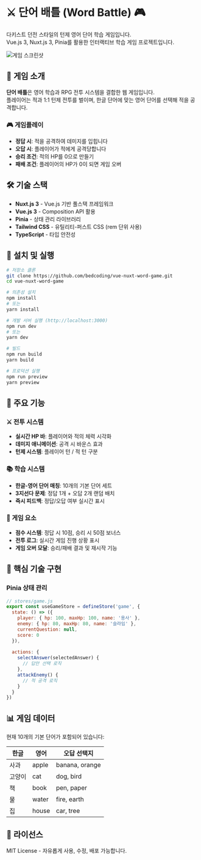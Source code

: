 # ⚔️ 단어 배틀 (Word Battle) 🎮

다키스트 던전 스타일의 턴제 영어 단어 학습 게임입니다.  
Vue.js 3, Nuxt.js 3, Pinia를 활용한 인터랙티브 학습 게임 프로젝트입니다.

![게임 스크린샷](https://via.placeholder.com/800x400/6366f1/ffffff?text=Word+Battle+Game)

## 🎯 게임 소개

**단어 배틀**은 영어 학습과 RPG 전투 시스템을 결합한 웹 게임입니다.  
플레이어는 적과 1:1 턴제 전투를 벌이며, 한글 단어에 맞는 영어 단어를 선택해 적을 공격합니다.

### 🎮 게임플레이
- **정답 시**: 적을 공격하여 데미지를 입힙니다
- **오답 시**: 플레이어가 적에게 공격당합니다
- **승리 조건**: 적의 HP를 0으로 만들기
- **패배 조건**: 플레이어의 HP가 0이 되면 게임 오버

## 🛠 기술 스택

- **Nuxt.js 3** - Vue.js 기반 풀스택 프레임워크
- **Vue.js 3** - Composition API 활용
- **Pinia** - 상태 관리 라이브러리
- **Tailwind CSS** - 유틸리티-퍼스트 CSS (rem 단위 사용)
- **TypeScript** - 타입 안전성

## 🚀 설치 및 실행

```bash
# 저장소 클론
git clone https://github.com/bedcoding/vue-nuxt-word-game.git
cd vue-nuxt-word-game

# 의존성 설치
npm install
# 또는
yarn install

# 개발 서버 실행 (http://localhost:3000)
npm run dev
# 또는
yarn dev

# 빌드
npm run build
yarn build

# 프로덕션 실행
npm run preview
yarn preview
```

## 🎨 주요 기능

### ⚔️ 전투 시스템
- **실시간 HP 바**: 플레이어와 적의 체력 시각화
- **데미지 애니메이션**: 공격 시 바운스 효과
- **턴제 시스템**: 플레이어 턴 / 적 턴 구분

### 📚 학습 시스템  
- **한글-영어 단어 매칭**: 10개의 기본 단어 세트
- **3지선다 문제**: 정답 1개 + 오답 2개 랜덤 배치
- **즉시 피드백**: 정답/오답 여부 실시간 표시

### 🎯 게임 요소
- **점수 시스템**: 정답 시 10점, 승리 시 50점 보너스
- **전투 로그**: 실시간 게임 진행 상황 표시
- **게임 오버 모달**: 승리/패배 결과 및 재시작 기능

## 🔧 핵심 기술 구현

### Pinia 상태 관리
```javascript
// stores/game.js
export const useGameStore = defineStore('game', {
  state: () => ({
    player: { hp: 100, maxHp: 100, name: '용사' },
    enemy: { hp: 80, maxHp: 80, name: '슬라임' },
    currentQuestion: null,
    score: 0
  }),
  
  actions: {
    selectAnswer(selectedAnswer) {
      // 답안 선택 로직
    },
    attackEnemy() {
      // 적 공격 로직
    }
  }
})
```

## 📊 게임 데이터

현재 10개의 기본 단어가 포함되어 있습니다:

| 한글 | 영어 | 오답 선택지 |
|------|------|-------------|
| 사과 | apple | banana, orange |
| 고양이 | cat | dog, bird |
| 책 | book | pen, paper |
| 물 | water | fire, earth |
| 집 | house | car, tree |


## 📄 라이선스

MIT License - 자유롭게 사용, 수정, 배포 가능합니다.